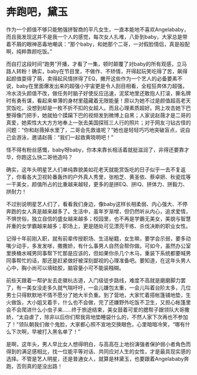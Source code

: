 # 奔跑吧，黛玉

作为一个颜值不够只能勉强拼智商的平凡女生，一直本能地不喜欢Angelababy，而且我发现这并不是我一个人的感觉，每次女人扎堆，八卦到baby，大家总是带着不屑的眼神恶毒地嘲讽：“那个baby，和她那个二哥，一对假脸情侣，真是般配啊，纯粹靠颜吃饭。” 

而自打这段时间“跑男”开播，才看了一集，顿时颠覆了对baby的所有观感，立马路人转粉！确实，baby在节目里，不做作、不矫情，开得起玩笑吃得了苦，飙得起颜值耍得了萌，卖得起风情拼得了EQ，撇开这些作为一个艺人的必备要素不说，baby在里面爆发出来的超强小宇宙更是令人刮目相看，全程狂奔体力超强，冷水浇头颜值不改，做任务时脑子好使反应迅速，泥浆地里还敢抱人打滚，撕名牌时有勇有谋，看起来单薄的身材里蕴藏着无限能量！原以为她不过是颜值超高老天赏饭吃，没想到却是一枚不折不扣的女超人。而且心理素质超好。网上攻击她下巴整得像门把手，她就拍个蹂躏下巴的视频发到微博上自黑；人家说赵薇才是二哥的真爱，她索性大大方方地奉上一张去美国探班三人行的照片；对于网友刁钻古怪的问题：“你和赵薇掉水里了，二哥会先救谁呢？”她也是轻轻巧巧地突破盲点，说自己会游泳，邀请赵薇：“我们一起救黄晓明吧！” 

怪不得有粉丝感慨，baby呀baby，你本来靠长相活着就挺滋润了，非得还要靠才华，你跑这么快二哥他造吗？ 

确实，这年头明星艺人们单纯靠貌美如花老天就能赏饭吃的日子似乎一去不复返了，你看各大卫视轮番轰炸的户外真人秀里，张柏芝、黄圣依、蔡卓妍、秋瓷炫等一干美女，颜值所占的比重越来越轻，更多的是拼EQ、拼IQ、拼体力、拼毅力、拼耐力！ 

不过别说明星艺人们了，看看我们身边，像baby这样长相柔弱、内心强大、不停奔跑的女人真是越来越多了。生活中，虽年岁渐增，但仍然听从内心，追求爱情，不惧世俗，独立自信的盛女越来越多；校园里，也不再是学霸无美女，美貌与智慧并重的女学霸越来越多；职场上，更是随处可见漂亮干练、杀伐决断的职业女性。 

记得十年前刚入职，就有前辈传授职场、生活秘籍，女生嘛，要学会示弱，要多动嘴少动手，多发发嗲，撒撒娇，有什么事男人自然会帮你做。可如今，虽然办公室里换桶水喊男同事帮下忙那是应该的，但如果你杀几个木马，重装下系统都要喊男同事帮忙的话，那还是赶紧做好被深刻鄙视的心理准备吧。要知道，在这年头男人心中，胸小尚可以填硅胶，脑容量小可不能装糨糊。 

前些天跟着一帮驴友去走徽杭古道，入门级徒步路线，难度不高就是磨磨脚力罢了，有一美女没走多久就气喘吁吁，一会儿嫌包太重，一会儿叫着台阶太多，几位男士只得默默地不情不愿分了她大半负重。到了营地，大家忙着搭帐篷铺地垫，生火做饭，大小姐叉着手，什么也不会做，完了还嫌野外吃饭不卫生，又担心帐篷里会不会爬进什么小虫子来……终于旅途结束，美女鼓着可爱的腮帮子跟领队大哥撒娇，“太自虐了，除非以后你们帮我背地垫睡袋什么的，不然人家下次再也不参加了！”领队朝我们做个鬼脸，大家都心照不宣地交换眼色，心里暗暗冷笑，“哪有什么下次啊，早被打入黑名单了！” 

是啊，这年头，男人早比女人想得明白，与高高在上地扮演强者保护弱小者角色而得到的满足感相比，找一位能平等对话、共同应对人生的女性，才是最具现实感的选择。不管是艺人明星，还是普通女人，就算是林黛玉，也要跟着Angelababy奔跑，否则真的是没出路！